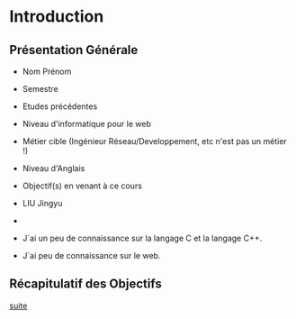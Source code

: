 # Introduction
## Présentation Générale
* Nom Prénom
* Semestre
* Etudes précédentes
* Niveau d'informatique pour le web
* Métier cible (Ingénieur Réseau/Developpement, etc n'est pas un métier !)
* Niveau d'Anglais
* Objectif(s) en venant à ce cours
 


* LIU Jingyu
* 
* J`ai un peu de connaissance sur la langage C et la langage C++.
* J`ai peu de connaissance sur le web.


## Récapitulatif des Objectifs


[suite](./02-ingenieur.md)
